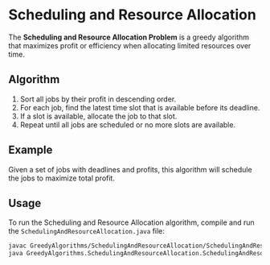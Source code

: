 # Scheduling and Resource Allocation

The **Scheduling and Resource Allocation Problem** is a greedy algorithm that maximizes profit or efficiency when allocating limited resources over time.

## Algorithm

1. Sort all jobs by their profit in descending order.
2. For each job, find the latest time slot that is available before its deadline.
3. If a slot is available, allocate the job to that slot.
4. Repeat until all jobs are scheduled or no more slots are available.

## Example

Given a set of jobs with deadlines and profits, this algorithm will schedule the jobs to maximize total profit.

## Usage

To run the Scheduling and Resource Allocation algorithm, compile and run the `SchedulingAndResourceAllocation.java` file:

```bash
javac GreedyAlgorithms/SchedulingAndResourceAllocation/SchedulingAndResourceAllocation.java
java GreedyAlgorithms.SchedulingAndResourceAllocation.SchedulingAndResourceAllocation
